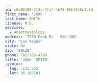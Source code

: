 ```yaml
---
id: c8a06189-311a-4faf-a578-05b4160c1c7d
first_name: 'John '
last_name: SMITH
license: M.D.
services:
  - Anesthesiology
address: '7250 Peak Dr   Ste 100'
city: 'Las Vegas'
state: NV
zip: '89128'
phone: 702-386-4700
title: 'John  SMITH'
_geoloc:
  lng: -115.265
  lat: 36.193501
---
```

